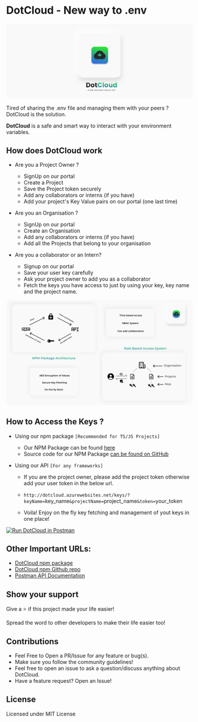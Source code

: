 # DotCloud - New way to .env

![Header](assets/GH_header.png)

Tired of sharing the .env file and managing them with your peers ?
DotCloud is the solution.

__DotCloud__ is a safe and smart way to interact with your environment variables.

## How does DotCloud work

- Are you a Project Owner ?
  - SignUp on our portal
  - Create a Project
  - Save the Project token securely
  - Add any collaborators or interns (if you have)
  - Add your project's Key Value pairs on our portal (one last time)

- Are you an Organisation ?
  - SignUp on our portal
  - Create an Organisation
  - Add any collaborators or interns (if you have)
  - Add all the Projects that belong to your organisation

- Are you a collaborator or an Intern?
  - Signup on our portal
  - Save your user key carefully
  - Ask your project owner to add you as a collaborator
  - Fetch the keys you have access to just by using your key, key name and the project name.

![Working](assets/GH_working.png)

## How to Access the Keys ?

- Using our npm package `[Recommended for TS/JS Projects]`
  - Our NPM Package can be found [here](https://www.npmjs.com/package/dotcloud) 
  - Source code for our NPM Package [can be found on GitHub](https://github.com/DarthBenro008/dotCloud)

- Using our API `[For any frameworks]`
  - If you are the project owner, please add the project token otherwise add your user token in the below url.

  - `http://dotcloud.azurewebsites.net/keys/?keyName=`key_name`&projectName=`project_name`&token=`your_token
  - Voila! Enjoy on the fly key fetching and management of yout keys in one place!

[![Run DotCloud in Postman](https://run.pstmn.io/button.svg)](https://god.gw.postman.com/run-collection/3ab4377ff5f19cd3f345#?env%5BAzure%5D=W3sia2V5IjoidXJsIiwidmFsdWUiOiJodHRwczovL2RvdGNsb3VkLmF6dXJld2Vic2l0ZXMubmV0IiwiZW5hYmxlZCI6dHJ1ZX1d)


## Other Important URLs:
  
- [DotCloud npm package](https://www.npmjs.com/package/dotcloud)
- [DotCloud npm Github repo](https://github.com/DarthBenro008/dotCloud)
- [Postman API Documentation](https://indianpost.postman.co/)



## Show your support

Give a ⭐ if this project made your life easier!

Spread the word to other developers to make their life easier too!

## Contributions

- Feel Free to Open a PR/Issue for any feature or bug(s).
- Make sure you follow the community guidelines!
- Feel free to open an issue to ask a question/discuss anything about DotCloud.
- Have a feature request? Open an Issue!

## License

Licensed under MIT License
